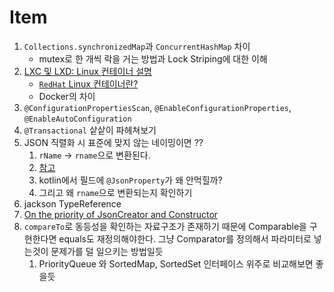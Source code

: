 # Item

1. `Collections.synchronizedMap`과 `ConcurrentHashMap` 차이
   - mutex로 한 개씩 락을 거는 방법과 Lock Striping에 대한 이해
2. [LXC 및 LXD: Linux 컨테이너 설명](https://www.sumologickorea.com/blog/lxc-lxd-linux-containers/)
   - [`RedHat` Linux 컨테이너란?](https://www.redhat.com/ko/topics/containers/whats-a-linux-container)
   - Docker의 차이
3. `@ConfigurationPropertiesScan`, `@EnableConfigurationProperties`, `@EnableAutoConfiguration`
4. `@Transactional` 샅샅이 파헤쳐보기
5. JSON 직렬화 시 표준에 맞지 않는 네이밍이면 ??
   1. `rName` -> `rname`으로 변환된다.
   2. [참고](https://unhosted.tistory.com/82)
   3. kotlin에서 필드에 `@JsonProperty`가 왜 안먹힐까?
   4. 그리고 왜 `rname`으로 변환되는지 확인하기
6. jackson TypeReference
7. [On the priority of JsonCreator and Constructor](https://github.com/FasterXML/jackson-module-kotlin/issues/514)
8. `compareTo`로 동등성을 확인하는 자료구조가 존재하기 때문에 Comparable을 구현한다면 equals도 재정의해야한다. 그냥 Comparator를 정의해서 파라미터로 넣는것이 문제가를 덜 일으키는 방법일듯
   1. PriorityQueue 와 SortedMap, SortedSet 인터페이스 위주로 비교해보면 좋을듯